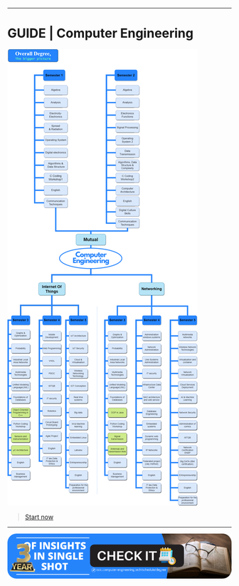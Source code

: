 
---

# GUIDE | Computer Engineering

![BRANCH_INSIGHT](images/Curriculum/CircEN.png)

> [Start now](overview.md)

---

<a href="https://istic.computer-engineering.tech/#/overview">
  <img src="images/InternsAssets/ad-schedule.png" alt="Direct Students To Next Step" style="width: auto; height: auto;" />
</a>

 
